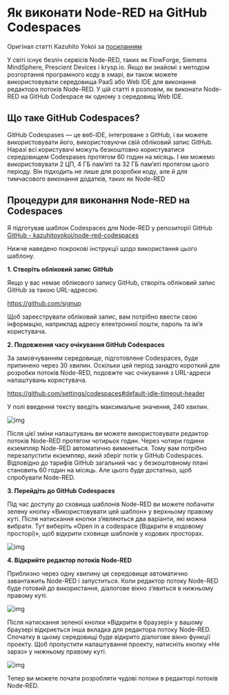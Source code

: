 # Як виконати Node-RED на GitHub Codespaces

Оригінал статті Kazuhito Yokoi за [посиланням](https://kazuhitoyokoi.medium.com/how-to-execute-node-red-on-github-codespaces-3a180d3a2561) 

У світі існує безліч сервісів Node-RED, таких як FlowForge, Siemens MindSphere, Prescient Devices і krysp.io. Якщо ви знайомі з методом розгортання програмного коду в хмарі, ви також можете використовувати середовища PaaS або Web IDE для виконання редактора потоків Node-RED. У цій статті я розповім, як виконати Node-RED на GitHub Codespace як одному з середовищ Web IDE.

## Що таке GitHub Codespaces?

GitHub Codespases — це веб-IDE, інтегроване з GitHub, і ви можете використовувати його, використовуючи свій обліковий запис GitHub. Наразі всі користувачі можуть безкоштовно користуватися середовищем Codespases протягом 60 годин на місяць. І ми можемо використовувати 2 ЦП, 4 ГБ пам’яті та 32 ГБ пам’яті протягом цього періоду. Він підходить не лише для розробки коду, але й для тимчасового виконання додатків, таких як Node-RED

## Процедури для виконання Node-RED на Codespaces

Я підготував шаблон Codespaces для Node-RED у репозиторії GitHub [GitHub - kazuhitoyokoi/node-red-codespaces](https://github.com/kazuhitoyokoi/node-red-codespaces)

Нижче наведено покрокові інструкції щодо використання цього шаблону.

**1. Створіть обліковий запис GitHub** 

Якщо у вас немає облікового запису GitHub, створіть обліковий запис GitHub за такою URL-адресою.

https://github.com/signup

Щоб зареєструвати обліковий запис, вам потрібно ввести свою інформацію, наприклад адресу електронної пошти, пароль та ім’я користувача.

**2. Подовження часу очікування GitHub Codespaces**

За замовчуванням середовище, підготовлене Codespaces, буде припинено через 30 хвилин. Оскільки цей період занадто короткий для розробки потоків Node-RED, подовжте час очікування з URL-адреси налаштувань користувача.

https://github.com/settings/codespaces#default-idle-timeout-header

 У полі введення тексту введіть максимальне значення, 240 хвилин.

![img](https://miro.medium.com/max/700/1*cjPrDKd_EftXOdluDPjkIA.png)

Після цієї зміни налаштувань ви можете використовувати редактор потоків Node-RED протягом чотирьох годин. Через чотири години екземпляр Node-RED автоматично вимкнеться. Тому вам потрібно перезапустити екземпляр, який зберіг потік у GitHub Codespaces. Відповідно до тарифів GitHub загальний час у безкоштовному плані становить 60 годин на місяць. Але цього буде достатньо, щоб спробувати Node-RED.

**3. Перейдіть до GitHub Codespaces**

Під час доступу до сховища шаблонів Node-RED ви можете побачити зелену кнопку «Використовувати цей шаблон» у верхньому правому куті. Після натискання кнопки з’являються два варіанти, які можна вибрати. Тут виберіть «Open in a codespace (Відкрити в кодовому просторі)», щоб відкрити сховище шаблонів у кодових просторах.

![img](https://miro.medium.com/max/700/1*RcSsE8ol_J9aLdx8OeuZSw.png)

**4. Відкрийте редактор потоків Node-RED**

Приблизно через одну хвилину це середовище автоматично завантажить Node-RED і запуститься. Коли редактор потоку Node-RED буде готовий до використання, діалогове вікно з’явиться в нижньому правому куті.

![img](https://miro.medium.com/max/700/1*s5NuxzW8R6fKg0NW2EGuug.png)

Після натискання зеленої кнопки «Відкрити в браузері» у вашому браузері відкриється інша вкладка для редактора потоку Node-RED. Спочатку в цьому середовищі буде відкрито діалогове вікно функції проекту. Щоб пропустити налаштування проекту, натисніть кнопку «Не зараз» у нижньому правому куті.

![img](https://miro.medium.com/max/700/1*da7loI9f8EhfKPLFgWjCGw.png)

Тепер ви можете почати розробляти чудові потоки в редакторі потоків Node-RED.